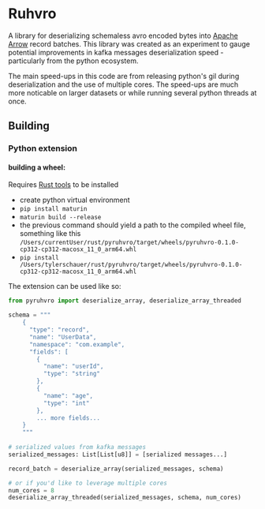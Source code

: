 # Ruhvro 
A library for deserializing schemaless avro encoded bytes into [Apache Arrow](https://github.com/apache/arrow-rs) 
record batches. This library was created as 
an experiment to gauge potential improvements in kafka messages deserialization speed - particularly from the python
ecosystem. 

The main speed-ups in this code are from releasing python's gil during deserialization
and the use of multiple cores. The speed-ups are much more noticable on larger datasets or while
running several python threads at once.
## Building 
### Python extension

#### building a wheel:
Requires [Rust tools](https://doc.rust-lang.org/cargo/getting-started/installation.html) to be installed
- create python virtual environment
- `pip install maturin`
- `maturin build --release` 
- the previous command should yield a path to the compiled wheel file, something like this `/Users/currentUser/rust/pyruhvro/target/wheels/pyruhvro-0.1.0-cp312-cp312-macosx_11_0_arm64.whl`
- `pip install /Users/tylerschauer/rust/pyruhvro/target/wheels/pyruhvro-0.1.0-cp312-cp312-macosx_11_0_arm64.whl`

The extension can be used like so:
```python
from pyruhvro import deserialize_array, deserialize_array_threaded 

schema = """
    {
      "type": "record",
      "name": "UserData",
      "namespace": "com.example",
      "fields": [
        {
          "name": "userId",
          "type": "string"
        },
        {
          "name": "age",
          "type": "int"
        },
        ... more fields...
    }
    """
    
# serialized values from kafka messages
serialized_messages: List[List[u8]] = [serialized messages...]

record_batch = deserialize_array(serialized_messages, schema) 

# or if you'd like to leverage multiple cores
num_cores = 8
deserialize_array_threaded(serialized_messages, schema, num_cores)
```
